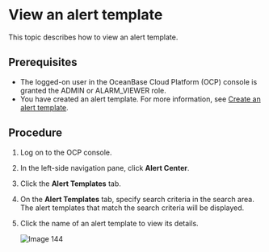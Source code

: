 # View an alert template

This topic describes how to view an alert template. 

## Prerequisites

* The logged-on user in the OceanBase Cloud Platform (OCP) console is granted the ADMIN or ALARM_VIEWER role. 
* You have created an alert template. For more information, see [Create an alert template](../400.manage-alert-templates/100.create-an-alert-template.md). 

## Procedure

1. Log on to the OCP console. 

2. In the left-side navigation pane, click **Alert Center**. 

3. Click the **Alert Templates** tab. 

4. On the **Alert Templates** tab, specify search criteria in the search area. The alert templates that match the search criteria will be displayed. 

5. Click the name of an alert template to view its details. 

   ![Image 144](https://obbusiness-private.oss-cn-shanghai.aliyuncs.com/doc/img/ocp/422-en/view-alert-template.png)
